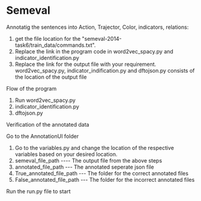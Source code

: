# Semeval

Annotatig the sentences into Action, Trajector, Color, indicators, relations:

1. get the file location for the "semeval-2014-task6/train_data/commands.txt".
2. Replace the link in the program code in word2vec_spacy.py and indicator_identification.py
3. Replace the link for the output file with your requirement. word2vec_spacy.py, indicator_indification.py and dftojson.py consists of the location 
of the output file

Flow of the program

1. Run word2vec_spacy.py
2. indicator_identification.py
3. dftojson.py

Verification of the annotated data

Go to the AnnotationUI folder

1. Go to the variables.py and change the location of the respective variables based on your desired location.
2. semeval_file_path ---- The output file from the above steps
3. annotated_file_path --- The annotated seperate json file
4. True_annotated_file_path --- The folder for the correct annotated files
5. False_annotated_file_path --- The folder for the incorrect annotated files

Run the run.py file to start
